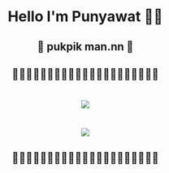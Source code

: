 <p align="center">
  <h1 align="center"> Hello I'm Punyawat 🎈👑 </h1>
  <h2 align="center"> 👹 pukpik man.nn 👻 </h2>

  <h2 align="center"> 🎇🎇🎇🎇🎇🎇🎇🎉🎉🎉🎉🎉🎉🎉🎇🎇🎇🎇🎇🎇🎇 </h2>

  <div style="align:center"> 
   <h1 align="center"> 
     <img src= https://github-readme-stats.vercel.app/api?username=ParameeBeaton&theme=radical&show_icons=true > </h1>
  </div>

  <div style="align:center"> 
   <h1 align="center"> 
<!--      <img src=https://cdn.vox-cdn.com/thumbor/EaUuzIdnUGXAs_LokdLgtdrJZCY=/0x0:420x314/1400x1050/filters:focal(136x115:202x181):format(gif)/cdn.vox-cdn.com/uploads/chorus_image/image/55279403/tenor.0.gif width=30%>  -->
   <img src=https://i.gifer.com/origin/f5/f5baef4b6b6677020ab8d091ef78a3bc_w200.gif%3E 
   <img src=https://i.gifer.com/origin/f5/f5baef4b6b6677020ab8d091ef78a3bc_w200.gif%3E 
   <img src=https://i.gifer.com/origin/f5/f5baef4b6b6677020ab8d091ef78a3bc_w200.gif%3E </h1>
  </div>

  <h2 align="center"> 🎇🎇🎇🎇🎇🎇🎇🎉🎉🎉🎉🎉🎉🎉🎇🎇🎇🎇🎇🎇🎇 </h2>
</p>
